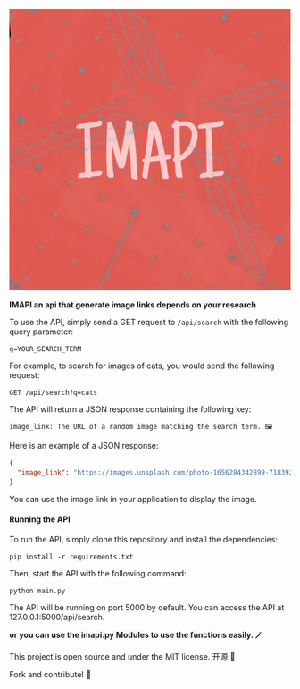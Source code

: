 ![imapi](images/Picsart_23-10-28_15-53-13-129.jpg)

**IMAPI an api that generate image links depends on your research**

To use the API, simply send a GET request to `/api/search` with the following query parameter:

```
q=YOUR_SEARCH_TERM
```

For example, to search for images of cats, you would send the following request:

```
GET /api/search?q=cats
```

The API will return a JSON response containing the following key:

```
image_link: The URL of a random image matching the search term. 🖼️
```

Here is an example of a JSON response:

```json
{
  "image_link": "https://images.unsplash.com/photo-1656284342899-718392126c49?ixlib=rb-1.2.1&ixid=MnwxMjA3fDB8MHxwaG90by1wYWdlfHx8fGVufDB8fHx8&auto=format&fit=crop&w=500&q=60"
}
```

You can use the image link in your application to display the image.

#### Running the API

To run the API, simply clone this repository and install the dependencies:

```
pip install -r requirements.txt
```

Then, start the API with the following command:

```
python main.py
```

The API will be running on port 5000 by default. You can access the API at 127.0.0.1:5000/api/search.

**or you can use the imapi.py Modules to use the functions easily. 🪄**

This project is open source and under the MIT license. 开源 👐

Fork and contribute! 🤝
